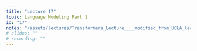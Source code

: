 ```yaml
---
title: "Lecture 17"
topic: Language Modeling Part 1 
id: "17"
notes: "/assets/lectures/Transformers_Lecture____modified_from_UCLA_lecture.pdf"
# slides: ""
# recording: ""
---
```

